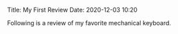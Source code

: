 Title: My First Review
Date: 2020-12-03 10:20


Following is a review of my favorite mechanical keyboard.
